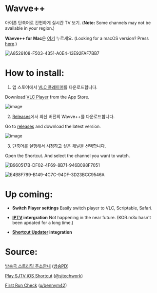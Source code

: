 # Wavve++
아이폰 단축어로 간편하게 실시간 TV 보기. (**Note:** Some channels may not be available in your region.)

**Wavve++ for Mac**은 [여기](https://github.com/Dr-Sauce/WavvePlusForMac) 누르세요. (Looking for a macOS version? Press [here](https://github.com/Dr-Sauce/WavvePlusForMac).)

![A8526108-F503-4351-A0E4-13E92FAF7BB7](https://user-images.githubusercontent.com/82555878/197349620-ed4f8d14-4c23-44f3-984e-ce71f4e8d06c.png)

# How to install:

1. 앱 스토어에서 [VLC 플레이어](https://apps.apple.com/app/vlc-media-player/id650377962)를 다운로드합니다.

Download [VLC Player](https://apps.apple.com/app/vlc-media-player/id650377962) from the App Store.

![image](https://user-images.githubusercontent.com/82555878/209825526-00d024a7-60b4-44b1-bddf-93efe1965dd8.png)

2. [Releases](https://github.com/Dr-Sauce/WavvePlusPlus/releases/latest)에서 최신 버전의 Wavve++를 다운로드합니다.

Go to [releases](https://github.com/Dr-Sauce/WavvePlusPlus/releases/latest) and download the latest version.

![image](https://user-images.githubusercontent.com/82555878/209825672-c75b90d0-946a-40f9-a3fa-e1eebedc8b63.png)

3. 단축어를 실행해서 시청하고 싶은 채널을 선택합니다.

Open the Shortcut. And select the channel you want to watch.

![B960517B-DF02-4F69-8B71-946B098F7051](https://user-images.githubusercontent.com/82555878/208373100-9fe23c08-07a2-418c-9af0-b0b25663ddc6.png)

![E4B8F789-B149-4C7C-94DF-3D23BCC9546A](https://user-images.githubusercontent.com/82555878/197664257-2dba0d0b-ca14-429d-99de-5af657b8b2de.png)

# Up coming:

- **Switch Player settings**
Easily switch player to VLC, Scriptable, Safari.

- **[IPTV](https://github.com/iptv-org/iptv) intergration**
Not happening in the near future. (KOR.m3u hasn't been updated for a long time.)

- **[Shortcut Updater](https://github.com/Dr-Sauce/ShortcutUpdater) integration**

# Source:
[방송국 스트리밍 주소안내](https://m.blog.naver.com/gjppjh09/222416011602) ([방송PD](https://m.blog.naver.com/gjppjh09))

[Play SJTV iOS Shortcut](https://www.sjtechwork.com/2020/11/tv-news-ios-shortcut.html) ([@sjtechwork](https://twitter.com/sjtechwork))

[First Run Check](https://www.reddit.com/r/shortcuts/comments/phtjkh/how_do_you_create_a_first_time_setup/hbmi1h7) ([u/bennym42](https://www.reddit.com/user/BennyM42))
